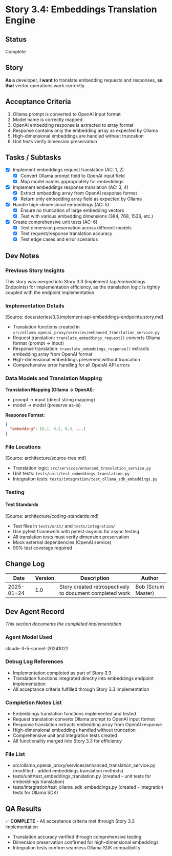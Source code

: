# Story 3.4: Embeddings Translation Engine

## Status
Complete

## Story
**As a** developer,
**I want** to translate embedding requests and responses,
**so that** vector operations work correctly.

## Acceptance Criteria
1. Ollama prompt is converted to OpenAI input format
2. Model name is correctly mapped
3. OpenAI embedding response is extracted to array format
4. Response contains only the embedding array as expected by Ollama
5. High-dimensional embeddings are handled without truncation
6. Unit tests verify dimension preservation

## Tasks / Subtasks
- [x] Implement embeddings request translation (AC: 1, 2)
  - [x] Convert Ollama prompt field to OpenAI input field
  - [x] Map model names appropriately for embeddings
- [x] Implement embeddings response translation (AC: 3, 4)
  - [x] Extract embedding array from OpenAI response format
  - [x] Return only embedding array field as expected by Ollama
- [x] Handle high-dimensional embeddings (AC: 5)
  - [x] Ensure no truncation of large embedding vectors
  - [x] Test with various embedding dimensions (384, 768, 1536, etc.)
- [x] Create comprehensive unit tests (AC: 6)
  - [x] Test dimension preservation across different models
  - [x] Test request/response translation accuracy
  - [x] Test edge cases and error scenarios

## Dev Notes

### Previous Story Insights
This story was merged into Story 3.3 (Implement /api/embeddings Endpoints) for implementation efficiency, as the translation logic is tightly coupled with the endpoint implementation.

### Implementation Details
[Source: docs/stories/3.3.implement-api-embeddings-endpoints.story.md]
- Translation functions created in `src/ollama_openai_proxy/services/enhanced_translation_service.py`
- Request translation: `translate_embeddings_request()` converts Ollama format (prompt → input)
- Response translation: `translate_embeddings_response()` extracts embedding array from OpenAI format
- High-dimensional embeddings preserved without truncation
- Comprehensive error handling for all OpenAI API errors

### Data Models and Translation Mapping
**Translation Mapping (Ollama → OpenAI)**:
- prompt → input (direct string mapping)
- model → model (preserve as-is)

**Response Format**:
```json
{
  "embedding": [0.1, 0.2, 0.3, ...]
}
```

### File Locations
[Source: architecture/source-tree.md]
- Translation logic: `src/services/enhanced_translation_service.py`
- Unit tests: `tests/unit/test_embeddings_translation.py`
- Integration tests: `tests/integration/test_ollama_sdk_embeddings.py`

### Testing
#### Test Standards
[Source: architecture/coding-standards.md]
- Test files in `tests/unit/` and `tests/integration/`
- Use pytest framework with pytest-asyncio for async testing
- All translation tests must verify dimension preservation
- Mock external dependencies (OpenAI service)
- 90% test coverage required

## Change Log
| Date | Version | Description | Author |
|------|---------|-------------|--------|
| 2025-01-24 | 1.0 | Story created retrospectively to document completed work | Bob (Scrum Master) |

## Dev Agent Record
*This section documents the completed implementation*

### Agent Model Used
claude-3-5-sonnet-20241022

### Debug Log References
- Implementation completed as part of Story 3.3
- Translation functions integrated directly into embeddings endpoint implementation
- All acceptance criteria fulfilled through Story 3.3 implementation

### Completion Notes List
- Embeddings translation functions implemented and tested
- Request translation converts Ollama prompt to OpenAI input format
- Response translation extracts embedding array from OpenAI response
- High-dimensional embeddings handled without truncation
- Comprehensive unit and integration tests created
- All functionality merged into Story 3.3 for efficiency

### File List
- src/ollama_openai_proxy/services/enhanced_translation_service.py (modified - added embeddings translation methods)
- tests/unit/test_embeddings_translation.py (created - unit tests for embeddings translation)
- tests/integration/test_ollama_sdk_embeddings.py (created - integration tests for Ollama SDK)

## QA Results
✅ **COMPLETE** - All acceptance criteria met through Story 3.3 implementation
- Translation accuracy verified through comprehensive testing
- Dimension preservation confirmed for high-dimensional embeddings
- Integration tests confirm seamless Ollama SDK compatibility